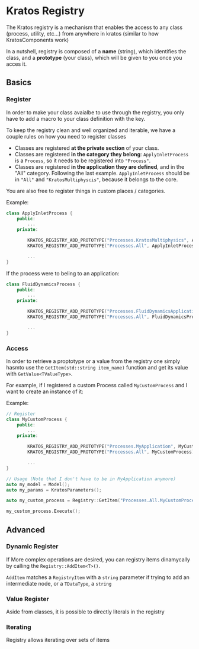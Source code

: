 # Kratos Registry

The Kratos registry is a mechanism that enables the access to any class (process, utility, etc...) from anywhere in kratos (similar to how KratosComponents work)

In a nutshell, registry is composed of a **name** (string), which identifies the class, and a **prototype** (your class), which will be given to you once you acces it.

## Basics

### Register

In order to make your class avaialbe to use through the registry, you only have to add a macro to your class definition with the key.

To keep the registry clean and well organized and iterable, we have a couple rules on how you need to register classes

- Classes are registered **at the private section** of your class.
- Classes are registered **in the category they belong**: `ApplyInletProcess` is a `Process`, so it needs to be registered into `"Process"`.
- Classes are registered **in the application they are defined**, and in the "All" category. Following the last example. `ApplyInletProcess` should be in `"All"` and `"KratosMultiphyscis"`, because it belongs to the core.

You are also free to register things in custom places / categories.

Example:

```C++
class ApplyInletProcess {
    public: 
        ...
    private:

        KRATOS_REGISTRY_ADD_PROTOTYPE("Processes.KratosMultiphysics", ApplyInletProcess)
        KRATOS_REGISTRY_ADD_PROTOTYPE("Processes.All", ApplyInletProcess)

        ...
}
```

If the process were to beling to an application:

```C++
class FluidDynamicsProcess {
    public: 
        ...
    private:

        KRATOS_REGISTRY_ADD_PROTOTYPE("Processes.FluidDynamicsApplication", FluidDynamicsProcess)
        KRATOS_REGISTRY_ADD_PROTOTYPE("Processes.All", FluidDynamicsProcess)

        ...
}
```

### Access

In order to retrieve a proptotype or a value from the registry one simply hasmto use the `GetItem(std::string item_name)` function and get its value with `GetValue<TValueType>`.

For example, if I registered a custom Process called `MyCustomProcess` and I want to create an instance of it:

Example:
```C++
// Register
class MyCustomProcess {
    public: 
        ...
    private:

        KRATOS_REGISTRY_ADD_PROTOTYPE("Processes.MyApplication", MyCustomProcess)
        KRATOS_REGISTRY_ADD_PROTOTYPE("Processes.All", MyCustomProcess)

        ...
}
```

```C++
// Usage (Note that I don't have to be in MyApplication anymore)
auto my_model = Model();
auto my_params = KratosParameters();

auto my_custom_process = Registry::GetItem("Processes.All.MyCustomProcess").GetValue<Process>().Create(my_model, my_params);

my_custom_process.Execute();
```

## Advanced

### Dynamic Register

If More complex operations are desired, you can registry items dinamycally by calling the `Registry::AddItem<T>()`.

`AddItem` matches a `RegistryItem` with a `string` parameter if trying to add an intermediate node, or a `TDataType`, a `string`


### Value Register

Aside from classes, it is possible to directly literals in the registry

### Iterating

Registry allows iterating over sets of items 